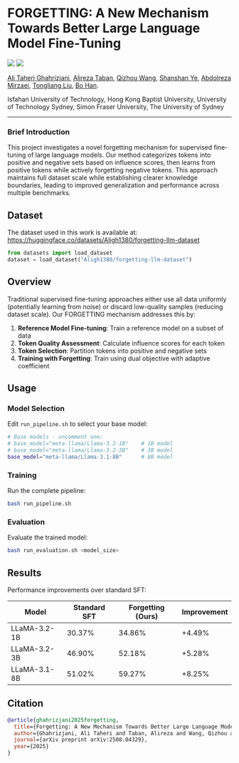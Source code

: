 # FORGETTING: A New Mechanism Towards Better Large Language Model Fine-Tuning

<a href='https://github.com/AliTaheri2002/Forgetting-A-New-Mechanism-Towards-Better-Large-Language-Model-Fine-tuning'><img src='https://img.shields.io/badge/Project-Page-Green'></a>
<a href='https://arxiv.org/abs/2508.04329'><img src='https://img.shields.io/badge/Paper-PDF-orange'></a>

[Ali Taheri Ghahrizjani](https://www.linkedin.com/in/ali-taheri2002/), [Alireza Taban](https://www.linkedin.com/in/alireza-taban-90a460121/), [Qizhou Wang](https://qizhouwang.github.io/homepage/), [Shanshan Ye](https://cassie133ye.github.io/), [Abdolreza Mirzaei](https://people.iut.ac.ir/en/mirzaei), [Tongliang Liu](https://tongliang-liu.github.io/), [Bo Han](https://bhanml.github.io/).

Isfahan University of Technology, Hong Kong Baptist University, University of Technology Sydney, Simon Fraser University, The University of Sydney

-----
### Brief Introduction

This project investigates a novel forgetting mechanism for supervised fine-tuning of large language models. Our method categorizes tokens into positive and negative sets based on influence scores, then learns from positive tokens while actively forgetting negative tokens. This approach maintains full dataset scale while establishing clearer knowledge boundaries, leading to improved generalization and performance across multiple benchmarks.

## Dataset

The dataset used in this work is available at: https://huggingface.co/datasets/Aligh1380/forgetting-llm-dataset

```python
from datasets import load_dataset
dataset = load_dataset("Aligh1380/forgetting-llm-dataset")
```

## Overview

Traditional supervised fine-tuning approaches either use all data uniformly (potentially learning from noise) or discard low-quality samples (reducing dataset scale). Our FORGETTING mechanism addresses this by:

1. **Reference Model Fine-tuning**: Train a reference model on a subset of data
2. **Token Quality Assessment**: Calculate influence scores for each token
3. **Token Selection**: Partition tokens into positive and negative sets
4. **Training with Forgetting**: Train using dual objective with adaptive coefficient

## Usage

### Model Selection
Edit `run_pipeline.sh` to select your base model:

```bash
# Base models - uncomment one:
# base_model="meta-llama/Llama-3.2-1B"    # 1B model
# base_model="meta-llama/Llama-3.2-3B"    # 3B model
base_model="meta-llama/Llama-3.1-8B"      # 8B model
```

### Training
Run the complete pipeline:

```bash
bash run_pipeline.sh
```

### Evaluation
Evaluate the trained model:

```bash
bash run_evaluation.sh <model_size>
```

## Results

Performance improvements over standard SFT:

| Model | Standard SFT | Forgetting (Ours) | Improvement |
|-------|--------------|-------------------|-------------|
| LLaMA-3.2-1B | 30.37% | 34.86% | +4.49% |
| LLaMA-3.2-3B | 46.90% | 52.18% | +5.28% |
| LLaMA-3.1-8B | 51.02% | 59.27% | +8.25% |

## Citation

```bibtex
@article{ghahrizjani2025forgetting,
  title={Forgetting: A New Mechanism Towards Better Large Language Model Fine-Tuning},
  author={Ghahrizjani, Ali Taheri and Taban, Alireza and Wang, Qizhou and Ye, Shanshan and Mirzaei, Abdolreza and Liu, Tongliang and Han, Bo},
  journal={arXiv preprint arXiv:2508.04329},
  year={2025}
}
```
```
